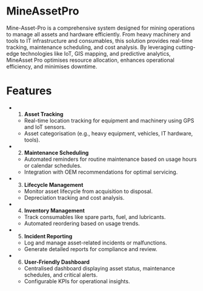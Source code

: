# MineAssetPro
Mine-Asset-Pro is a comprehensive system designed for mining operations to manage all assets and hardware efficiently. From heavy machinery and tools to IT infrastructure and consumables, this solution provides real-time tracking, maintenance scheduling, and cost analysis. By leveraging cutting-edge technologies like IoT, GIS mapping, and predictive analytics, MineAsset Pro optimises resource allocation, enhances operational efficiency, and minimises downtime.
# Features
 - 1. **Asset Tracking**
    - Real-time location tracking for equipment and machinery using GPS and IoT sensors.
    - Asset categorisation (e.g., heavy equipment, vehicles, IT hardware, tools).
  - 2. **Maintenance Scheduling**
    - Automated reminders for routine maintenance based on usage hours or calendar schedules.
    - Integration with OEM recommendations for optimal servicing.
  - 3. **Lifecycle Management**
    - Monitor asset lifecycle from acquisition to disposal.
    - Depreciation tracking and cost analysis.
  - 4. **Inventory Management**
    - Track consumables like spare parts, fuel, and lubricants.
    - Automated reordering based on usage trends.
  - 5. **Incident Reporting**
    - Log and manage asset-related incidents or malfunctions.
    - Generate detailed reports for compliance and review.
  - 6. **User-Friendly Dashboard**
    - Centralised dashboard displaying asset status, maintenance schedules, and critical alerts.
    - Configurable KPIs for operational insights.
